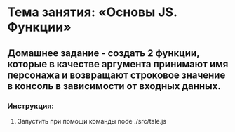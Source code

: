 # Тема занятия: «Основы JS. Функции»

## Домашнее задание - создать 2 функции, которые в качестве аргумента принимают имя персонажа и возвращают строковое значение в консоль в зависимости от входных данных.

### Инструкция:

1. Запустить при помощи команды node ./src/tale.js
